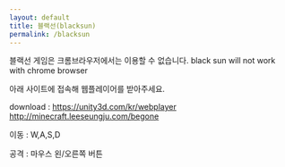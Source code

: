 ```yaml
---
layout: default
title: 블랙선(blacksun)
permalink: /blacksun
---
```



<center><div class="miniclip-game-embed" data-game-name="black-sun" data-theme="0" data-width="1000" data-height="594" data-language="en"></div>

<!-- Insert this code before your <script type="text/javascript">





    </div></body> tag -->
<script src="//static.miniclipcdn.com/js/game-embed.js"></script>

</center>





블랙선 게임은 크롬브라우저에서는 이용할 수 없습니다.
black sun will not work with chrome browser

아래 사이트에 접속해 웹플레이어를 받아주세요.

download : <a href="https://unity3d.com/kr/webplayer" target="_blank">https://unity3d.com/kr/webplayer</a>
http://minecraft.leeseungju.com/begone

이동 : W,A,S,D

공격 : 마우스 왼/오른쪽 버튼